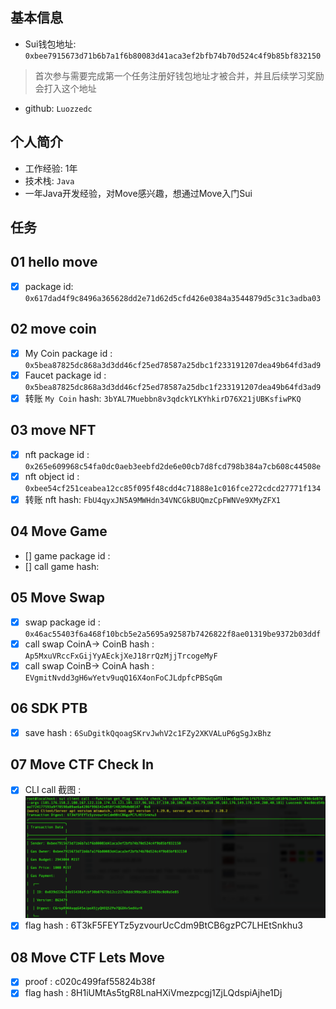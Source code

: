 ## 基本信息
- Sui钱包地址: `0xbee7915673d71b6b7a1f6b80083d41aca3ef2bfb74b70d524c4f9b85bf832150`
> 首次参与需要完成第一个任务注册好钱包地址才被合并，并且后续学习奖励会打入这个地址
- github: `Luozzedc`

## 个人简介
- 工作经验: 1年
- 技术栈: `Java`
- 一年Java开发经验，对Move感兴趣，想通过Move入门Sui

## 任务

##   01 hello move  
- [x] package id:  `0x617dad4f9c8496a365628dd2e71d62d5cfd426e0384a3544879d5c31c3adba03`

##   02 move coin
- [x] My Coin package id : `0x5bea87825dc868a3d3dd46cf25ed78587a25dbc1f233191207dea49b64fd3ad9`
- [x] Faucet package id : `0x5bea87825dc868a3d3dd46cf25ed78587a25dbc1f233191207dea49b64fd3ad9`
- [x] 转账 `My Coin` hash: `3bYAL7Muebbn8v3qdckYLKYhkirD76X21jUBKsfiwPKQ`

##   03 move NFT
- [x] nft package id : `0x265e609968c54fa0dc0aeb3eebfd2de6e00cb7d8fcd798b384a7cb608c44508e`
- [x] nft object id :  `0xbee54cf251ceabea12cc85f095f48cdd4c71888e1c016fce272cdcd27771f134`
- [x] 转账 nft hash: `FbU4qyxJN5A9MWHdn34VNCGkBUQmzCpFWNVe9XMyZFX1`

##   04 Move Game
- [] game package id :
- [] call game hash:

##   05 Move Swap
- [x] swap package id : `0x46ac55403f6a468f10bcb5e2a5695a92587b7426822f8ae01319be9372b03ddf`
- [x] call swap CoinA-> CoinB  hash : `Ap5MxuVRccFxGijYyAEckjXeJ18rrQzMjjTrcogeMyF`
- [x] call swap CoinB-> CoinA  hash : `EVgmitNvdd3gH6wYetv9uqQ16X4onFoCJLdpfcPBSqGm`

##   06 SDK PTB
- [x] save hash : `6SuDgitkQqoagSKrvJwhV2c1FZy2XKVALuP6gSgJxBhz`


##   07 Move CTF Check In
- [x] CLI call 截图 : ![截图](./notes/q.png)
- [x] flag hash : 6T3kF5FEYTz5yzvourUcCdm9BtCB6gzPC7LHEtSnkhu3

##   08 Move CTF Lets Move
- [x] proof : c020c499faf55824b38f
- [x] flag hash : 8H1iUMtAs5tgR8LnaHXiVmezpcgj1ZjLQdspiAjhe1Dj